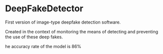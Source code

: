 # DeepFakeDetector
First version of image-type deepfake detection software.  

Created in the context of monitoring the means of detecting and preventing the use of these deep fakes.  

he accuracy rate of the model is 86%
